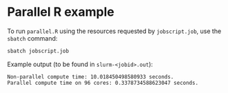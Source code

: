 # Parallel R example

To run `parallel.R` using the resources requested by `jobscript.job`, use the `sbatch` command:

``` bash
sbatch jobscript.job
```

Example output (to be found in `slurm-<jobid>.out`):

```
Non-parallel compute time: 10.018450498580933 seconds.
Parallel compute time on 96 cores: 0.3378734588623047 seconds.
```

